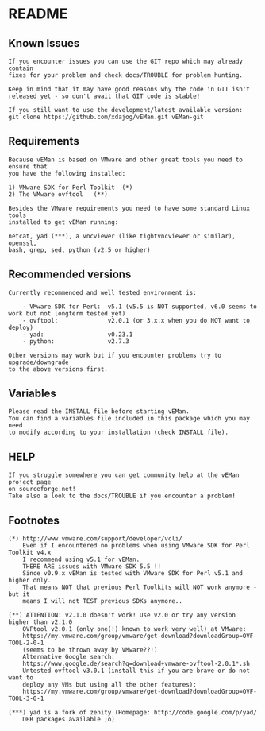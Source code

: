 # README #

Known Issues
--------------

	If you encounter issues you can use the GIT repo which may already contain
	fixes for your problem and check docs/TROUBLE for problem hunting.
    
    Keep in mind that it may have good reasons why the code in GIT isn't
    released yet - so don't await that GIT code is stable!
    
	If you still want to use the development/latest available version:
	git clone https://github.com/xdajog/vEMan.git vEMan-git


Requirements
---------------

	Because vEMan is based on VMware and other great tools you need to ensure that
	you have the following installed:

	1) VMware SDK for Perl Toolkit  (*) 
	2) The VMware ovftool   (**)

	Besides the VMware requirements you need to have some standard Linux tools
	installed to get vEMan running:

	netcat, yad (***), a vncviewer (like tightvncviewer or similar), openssl,
	bash, grep, sed, python (v2.5 or higher)

Recommended versions
--------------------
    
    Currently recommended and well tested environment is:
    
        - VMware SDK for Perl:  v5.1 (v5.5 is NOT supported, v6.0 seems to work but not longterm tested yet)
        - ovftool:              v2.0.1 (or 3.x.x when you do NOT want to deploy)
        - yad:                  v0.23.1
        - python:               v2.7.3
    
    Other versions may work but if you encounter problems try to upgrade/downgrade
    to the above versions first.

Variables
----------------

	Please read the INSTALL file before starting vEMan.
	You can find a variables file included in this package which you may need
	to modify according to your installation (check INSTALL file).

HELP
---------------

	If you struggle somewhere you can get community help at the vEMan project page
    on sourceforge.net!
    Take also a look to the docs/TROUBLE if you encounter a problem!


Footnotes
---------------

	(*) http://www.vmware.com/support/developer/vcli/
        Even if I encountered no problems when using VMware SDK for Perl Toolkit v4.x
        I recommend using v5.1 for vEMan.
        THERE ARE issues with VMware SDK 5.5 !!
        Since v0.9.x vEMan is tested with VMware SDK for Perl v5.1 and higher only. 
        That means NOT that previous Perl Toolkits will NOT work anymore - but it
        means I will not TEST previous SDKs anymore..
        
    (**) ATTENTION: v2.1.0 doesn't work! Use v2.0 or try any version higher than v2.1.0
		OVFtool v2.0.1 (only one(!) known to work very well) at VMware: 
		https://my.vmware.com/group/vmware/get-download?downloadGroup=OVF-TOOL-2-0-1
        (seems to be thrown away by VMware??!)
		Alternative Google search:
		https://www.google.de/search?q=download+vmware-ovftool-2.0.1*.sh
        Untested ovftool v3.0.1 (install this if you are brave or do not want to
        deploy any VMs but using all the other features):
		https://my.vmware.com/group/vmware/get-download?downloadGroup=OVF-TOOL-3-0-1
        
    (***) yad is a fork of zenity (Homepage: http://code.google.com/p/yad/
        DEB packages available ;o) 

